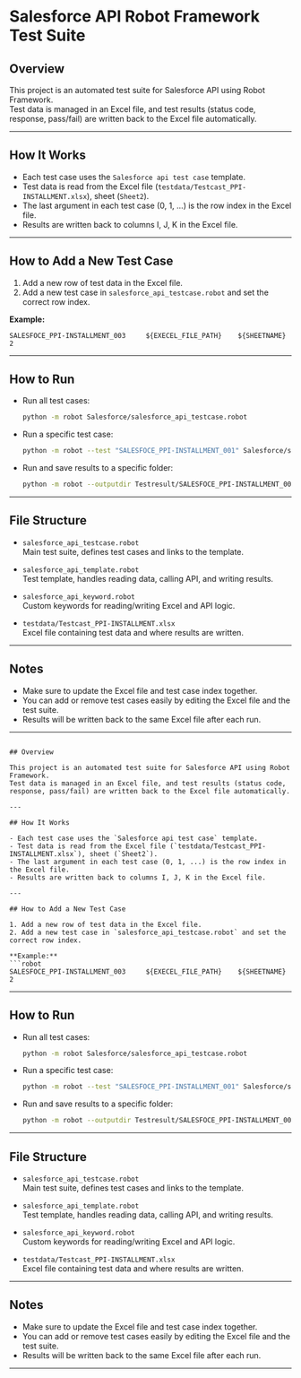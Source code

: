 # Salesforce API Robot Framework Test Suite

## Overview

This project is an automated test suite for Salesforce API using Robot Framework.  
Test data is managed in an Excel file, and test results (status code, response, pass/fail) are written back to the Excel file automatically.

---

## How It Works

- Each test case uses the `Salesforce api test case` template.
- Test data is read from the Excel file (`testdata/Testcast_PPI-INSTALLMENT.xlsx`), sheet (`Sheet2`).
- The last argument in each test case (0, 1, ...) is the row index in the Excel file.
- Results are written back to columns I, J, K in the Excel file.

---

## How to Add a New Test Case

1. Add a new row of test data in the Excel file.
2. Add a new test case in `salesforce_api_testcase.robot` and set the correct row index.

**Example:**
```robot
SALESFOCE_PPI-INSTALLMENT_003     ${EXECEL_FILE_PATH}    ${SHEETNAME}    2
```

---

## How to Run

- Run all test cases:
  ```sh
  python -m robot Salesforce/salesforce_api_testcase.robot
  ```
- Run a specific test case:
  ```sh
  python -m robot --test "SALESFOCE_PPI-INSTALLMENT_001" Salesforce/salesforce_api_testcase.robot
  ```
- Run and save results to a specific folder:
  ```sh
  python -m robot --outputdir Testresult/SALESFOCE_PPI-INSTALLMENT_001 --test "SALESFOCE_PPI-INSTALLMENT_001" Salesforce/salesforce_api_testcase.robot
  ```

---

## File Structure

- `salesforce_api_testcase.robot`  
  Main test suite, defines test cases and links to the template.

- `salesforce_api_template.robot`  
  Test template, handles reading data, calling API, and writing results.

- `salesforce_api_keyword.robot`  
  Custom keywords for reading/writing Excel and API logic.

- `testdata/Testcast_PPI-INSTALLMENT.xlsx`  
  Excel file containing test data and where results are written.

---

## Notes

- Make sure to update the Excel file and test case index together.
- You can add or remove test cases easily by editing the Excel file and the test suite.
- Results will be written back to the same Excel file after each run.

---
```# Salesforce API Robot Framework Test Suite

## Overview

This project is an automated test suite for Salesforce API using Robot Framework.  
Test data is managed in an Excel file, and test results (status code, response, pass/fail) are written back to the Excel file automatically.

---

## How It Works

- Each test case uses the `Salesforce api test case` template.
- Test data is read from the Excel file (`testdata/Testcast_PPI-INSTALLMENT.xlsx`), sheet (`Sheet2`).
- The last argument in each test case (0, 1, ...) is the row index in the Excel file.
- Results are written back to columns I, J, K in the Excel file.

---

## How to Add a New Test Case

1. Add a new row of test data in the Excel file.
2. Add a new test case in `salesforce_api_testcase.robot` and set the correct row index.

**Example:**
```robot
SALESFOCE_PPI-INSTALLMENT_003     ${EXECEL_FILE_PATH}    ${SHEETNAME}    2
```

---

## How to Run

- Run all test cases:
  ```sh
  python -m robot Salesforce/salesforce_api_testcase.robot
  ```
- Run a specific test case:
  ```sh
  python -m robot --test "SALESFOCE_PPI-INSTALLMENT_001" Salesforce/salesforce_api_testcase.robot
  ```
- Run and save results to a specific folder:
  ```sh
  python -m robot --outputdir Testresult/SALESFOCE_PPI-INSTALLMENT_001 --test "SALESFOCE_PPI-INSTALLMENT_001" Salesforce/salesforce_api_testcase.robot
  ```

---

## File Structure

- `salesforce_api_testcase.robot`  
  Main test suite, defines test cases and links to the template.

- `salesforce_api_template.robot`  
  Test template, handles reading data, calling API, and writing results.

- `salesforce_api_keyword.robot`  
  Custom keywords for reading/writing Excel and API logic.

- `testdata/Testcast_PPI-INSTALLMENT.xlsx`  
  Excel file containing test data and where results are written.

---

## Notes

- Make sure to update the Excel file and test case index together.
- You can add or remove test cases easily by editing the Excel file and the test suite.
- Results will be written back to the same Excel file after each run.

---
